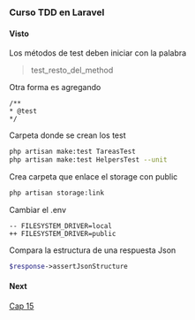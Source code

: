 ### Curso TDD en Laravel

#### Visto

Los métodos de test deben iniciar con la palabra 
> test_resto_del_method

Otra forma es agregando
```
/**
* @test
*/
```

Carpeta donde se crean los test
```bash
php artisan make:test TareasTest 
php artisan make:test HelpersTest --unit 
```

Crea carpeta que enlace el storage con public
```bash
php artisan storage:link 
```

Cambiar el .env
```env
-- FILESYSTEM_DRIVER=local
++ FILESYSTEM_DRIVER=public
```

Compara la estructura de una respuesta Json
```php
$response->assertJsonStructure
```


#### Next
[Cap 15](https://codersfree.com/courses-status/introduccion-a-las-pruebas-automatizadas-con-laravel-tdd/instalar-laravel-breeze)

